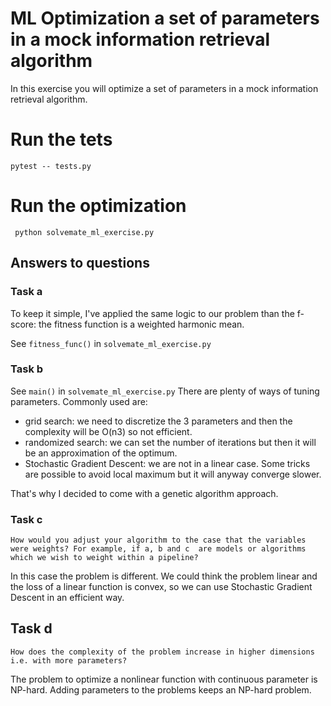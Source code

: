 # ML Optimization a set of parameters in a mock information retrieval algorithm

In this exercise you will optimize a set of parameters in a mock information retrieval algorithm.


# Run the tets
```
pytest -- tests.py
```

# Run the optimization
```
 python solvemate_ml_exercise.py
```

## Answers to questions

### Task a
To keep it simple, I've applied the same logic to our problem than the f-score: the fitness function is a weighted harmonic mean.

See `fitness_func()` in `solvemate_ml_exercise.py`


### Task b
See `main()` in `solvemate_ml_exercise.py`
There are plenty of ways of tuning parameters. Commonly used are:
* grid search: we need to discretize the 3 parameters and then the complexity will be O(n3) so not efficient.
* randomized search: we can set the number of iterations but then it will be an approximation of the optimum.
* Stochastic Gradient Descent: we are not in a linear case. Some tricks are possible to avoid local maximum but it will anyway converge slower.

That's why I decided to come with a genetic algorithm approach.

### Task c
```
How would you adjust your algorithm to the case that the variables were weights? For example, if ​a, b​ and c​ ​ are models or algorithms which we wish to weight within a pipeline?
```
In this case the problem is different. We could think the problem linear and the loss of a linear function is convex, so we can use Stochastic Gradient Descent in an efficient way.

## Task d
```
How does the complexity of the problem increase in higher dimensions i.e. with more parameters?
```
The problem to optimize a nonlinear function with continuous parameter is NP-hard. Adding parameters to the problems keeps an NP-hard problem.
